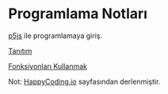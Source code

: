 # Programlama Notları 

[p5js](https://p5js.org) ile programlamaya giriş.

[Tanıtım](https://github.com/unverciftci/P5Programlama/blob/gh-pages/tutorials/p5js/_posts/2020-04-26-welcome-to-coding.md)

[Fonksiyonları Kullanmak](https://github.com/unverciftci/HappyCoding/blob/gh-pages/tutorials/p5js/_posts/2020-05-02-calling-functions.md)

Not: [HappyCoding.io](http://HappyCoding.io) sayfasından derlenmiştir.
